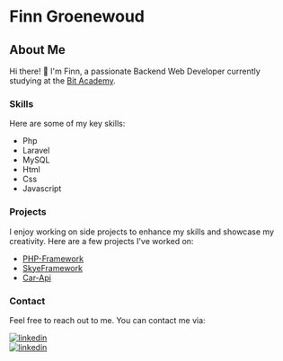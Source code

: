 # Finn Groenewoud
## About Me

Hi there! 👋 I'm Finn, a passionate Backend Web Developer currently studying at the [Bit Academy](https://www.bit-academy.nl/).

### Skills

Here are some of my key skills:

- Php
- Laravel
- MySQL
- Html
- Css
- Javascript

### Projects

I enjoy working on side projects to enhance my skills and showcase my creativity. Here are a few projects I've worked on:

- [PHP-Framework](https://github.com/F1nnG/PHP-Framework)
- [SkyeFramework](https://github.com/F1nnG/SkyeFramework)
- [Car-Api](https://github.com/F1nnG/Car-api)

### Contact

Feel free to reach out to me. You can contact me via:

[![linkedin](https://img.shields.io/badge/email-D14836?style=for-the-badge&logo=gmail&logoColor=white)](mailto:finn.groenewoud@gmail.com)<br>
[![linkedin](https://img.shields.io/badge/linkedin-0A66C2?style=for-the-badge&logo=linkedin&logoColor=white)](https://www.linkedin.com/in/finn-groenewoud-85713825a/)
